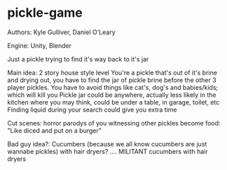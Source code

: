 # pickle-game

Authors: Kyle Gulliver, Daniel O'Leary

Engine: Unity, Blender


Just a pickle trying to find it's way back to it's jar

Main idea: 
2 story house style level
You're a pickle that's out of it's brine and drying out, you have to find the jar of pickle brine before the other 3 player pickles.
You have to avoid things like cat's, dog's and babies/kids; which will kill you
Pickle jar could be anywhere, actually less likely in the kitchen where you may think, could be under a table, in garage, toilet, etc
Finding liquid during your search could give you extra time

Cut scenes:
horror parodys of you witnessing other pickles become food: "Like diced and put on a burger"

Bad guy idea?:
Cucumbers (because we all know cucumbers are just wannabe pickles) with hair dryers?
.... MILITANT cucumbers with hair dryers


